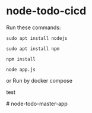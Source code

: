 # node-todo-cicd

Run these commands:


`sudo apt install nodejs`


`sudo apt install npm`


`npm install`

`node app.js`

or Run by docker compose

test

#   n o d e - t o d o - m a s t e r - a p p  
 